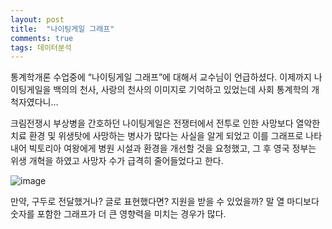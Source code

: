 ```yaml
---
layout: post
title:  "나이팅게일 그래프"
comments: true
tags: 데이터분석
---
```


통계학개론 수업중에 “나이팅게일 그래프”에 대해서 교수님이 언급하셨다. 이제까지 나이팅게일을 백의의 천사, 사랑의 천사의 이미지로 기억하고 있었는데 사회 통계학의 개척자였다니…

크림전쟁시 부상병을 간호하던 나이팅게일은 전쟁터에서 전투로 인한 사망보다 열악한 치료 환경 및 위생탓에 사망하는 병사가 많다는 사실을 알게 되었고 이를 그래프로 나타내어 빅토리아 여왕에게 병원 시설과 환경을 개선할 것을 요청했고, 그 후 영국 정부는 위생 개혁을 하였고 사망자 수가 급격히 줄어들었다고 한다.

![image](https://user-images.githubusercontent.com/111643/115676161-46964680-a38a-11eb-9fa2-0ba5208efbca.png)

만약, 구두로 전달했거나? 글로 표현했다면? 지원을 받을 수 있었을까? 말 열 마디보다 숫자를 포함한 그래프가 더 큰 영향력을 미치는 경우가 많다.
